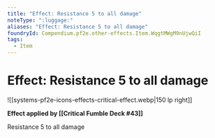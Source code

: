 ```yaml
---
title: "Effect: Resistance 5 to all damage"
noteType: ":luggage:"
aliases: "Effect: Resistance 5 to all damage"
foundryId: Compendium.pf2e.other-effects.Item.WqgtMWgM9nUjwQiI
tags:
  - Item
---
```


# Effect: Resistance 5 to all damage
![[systems-pf2e-icons-effects-critical-effect.webp|150 lp right]]

**Effect applied by [[Critical Fumble Deck #43]]**

Resistance 5 to all damage
